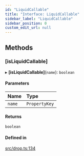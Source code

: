 ```yaml
---
id: "LiquidCallable"
title: "Interface: LiquidCallable"
sidebar_label: "LiquidCallable"
sidebar_position: 0
custom_edit_url: null
---
```


## Methods

### [isLiquidCallable]

▸ **[isLiquidCallable]**(`name`): `boolean`

#### Parameters

| Name | Type |
| :------ | :------ |
| `name` | `PropertyKey` |

#### Returns

`boolean`

#### Defined in

[src/drop.ts:134](https://github.com/jg-rp/liquidscript/blob/6bed77c/src/drop.ts#L134)

